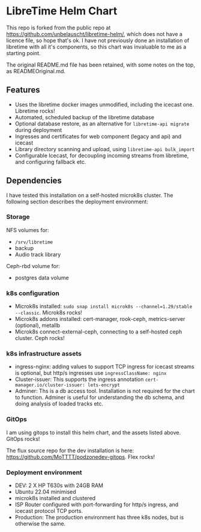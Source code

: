 # LibreTime Helm Chart

This repo is forked from the public repo at <https://github.com/unbelauscht/libretime-helm/>, which does not have a licence file, so hope that's ok. I have not previously done an installation of libretime with all it's components, so this chart was invaluable to me as a starting point.

The original README.md file has been retained, with some notes on the top, as READMEOriginal.md.

## Features

- Uses the libretime docker images unmodified, including the icecast one. Libretime rocks!
- Automated, scheduled backup of the libretime database
- Optional database restore, as an alternative for `libretime-api migrate` during deployment
- Ingresses and certificates for web component (legacy and api) and icecast
- Library directory scanning and upload, using `libretime-api bulk_import`
- Configurable Icecast, for decoupling incoming streams from libretime, and configuring fallback etc.

## Dependencies

I have tested this installation on a self-hosted microk8s cluster. The following section describes the deployment environment:

### Storage

NFS volumes for:

- `/srv/libretime`
- backup
- Audio track library

Ceph-rbd volume for:

- postgres data volume

### k8s configuration

- Microk8s installed: `sudo snap install microk8s --channel=1.29/stable --classic`. Microk8s rocks!
- Microk8s addons installed: cert-manager, rook-ceph,  metrics-server (optional), metallb
- Microk8s connect-external-ceph, connecting to a self-hosted ceph cluster. Ceph rocks!

### k8s infrastructure assets

- ingress-nginx: adding values to support TCP ingress for icecast streams is optional, but http/s ingresses use `ingressClassName: nginx`
- Cluster-issuer: This supports the ingress annotation `cert-manager.io/cluster-issuer: lets-encrypt`
- Adminer: Ths is a db access tool. Installation is not required for the chart to function. Adminer is useful for understanding the db schema, and doing analysis of loaded tracks etc.

### GitOps

I am using gitops to install this helm chart, and the assets listed above. GitOps rocks!

The flux source repo for the dev installation is here: https://github.com/MoTTTT/podzonedev-gitops. Flex rocks!

### Deployment environment

- DEV: 2 X HP T630s with 24GB RAM
- Ubuntu 22.04 minimised
- microk8s installed and clustered
- ISP Router configured with port-forwarding for http/s ingress, and icecast protocol TCP ports.
- Production: The production environment has three k8s nodes, but is otherwise the same.
